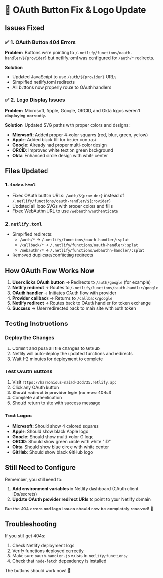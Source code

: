 # 🔧 OAuth Button Fix & Logo Update

## Issues Fixed

### ✅ 1. OAuth Button 404 Errors

**Problem**: Buttons were pointing to `/.netlify/functions/oauth-handler/${provider}` but netlify.toml was configured for `/auth/*` redirects.

**Solution**:

- Updated JavaScript to use `/auth/${provider}` URLs
- Simplified netlify.toml redirects
- All buttons now properly route to OAuth handlers

### ✅ 2. Logo Display Issues

**Problem**: Microsoft, Apple, Google, ORCID, and Okta logos weren't displaying correctly.

**Solution**: Updated SVG paths with proper colors and designs:

- **Microsoft**: Added proper 4-color squares (red, blue, green, yellow)
- **Apple**: Added black fill for better contrast
- **Google**: Already had proper multi-color design
- **ORCID**: Improved white text on green background
- **Okta**: Enhanced circle design with white center

## Files Updated

### 1. `index.html`

- Fixed OAuth button URLs: `/auth/${provider}` instead of `/.netlify/functions/oauth-handler/${provider}`
- Updated all logo SVGs with proper colors and fills
- Fixed WebAuthn URL to use `/webauthn/authenticate`

### 2. `netlify.toml`

- Simplified redirects:
  - `/auth/*` → `/.netlify/functions/oauth-handler/:splat`
  - `/callback/*` → `/.netlify/functions/oauth-handler/:splat`
  - `/webauthn/*` → `/.netlify/functions/webauthn-handler/:splat`
- Removed duplicate/conflicting redirects

## How OAuth Flow Works Now

1. **User clicks OAuth button** → Redirects to `/auth/google` (for example)
2. **Netlify redirect** → Routes to `/.netlify/functions/oauth-handler/google`
3. **OAuth handler** → Initiates OAuth flow with provider
4. **Provider callback** → Returns to `/callback/google`
5. **Netlify redirect** → Routes back to OAuth handler for token exchange
6. **Success** → User redirected back to main site with auth token

## Testing Instructions

### Deploy the Changes

1. Commit and push all file changes to GitHub
2. Netlify will auto-deploy the updated functions and redirects
3. Wait 1-2 minutes for deployment to complete

### Test OAuth Buttons

1. Visit `https://harmonious-naiad-3cd735.netlify.app`
2. Click any OAuth button
3. Should redirect to provider login (no more 404s!)
4. Complete authentication
5. Should return to site with success message

### Test Logos

- **Microsoft**: Should show 4 colored squares
- **Apple**: Should show black Apple logo
- **Google**: Should show multi-color G logo
- **ORCID**: Should show green circle with white "iD"
- **Okta**: Should show blue circle with white center
- **GitHub**: Should show black GitHub logo

## Still Need to Configure

Remember, you still need to:

1. **Add environment variables** in Netlify dashboard (OAuth client IDs/secrets)
2. **Update OAuth provider redirect URIs** to point to your Netlify domain

But the 404 errors and logo issues should now be completely resolved! 🎉

## Troubleshooting

If you still get 404s:

1. Check Netlify deployment logs
2. Verify functions deployed correctly
3. Make sure `oauth-handler.js` exists in `netlify/functions/`
4. Check that `node-fetch` dependency is installed

The buttons should work now! 🚀
